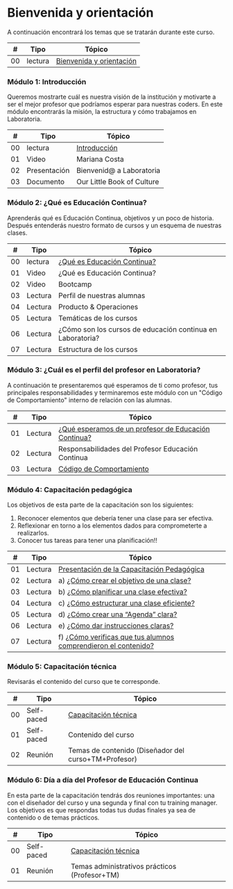 # Bienvenida y orientación

A continuación encontrará los temas que se tratarán durante este curso.

| # | Tipo | Tópico
| - | ----- | -----
| 00 | lectura | [Bienvenida y orientación](01-bienvenida/01-paso.md)

### Módulo 1: Introducción

Queremos mostrarte cuál es nuestra visión de la institución y motivarte a ser el mejor profesor que podríamos esperar para nuestras coders. En este módulo encontrarás la misión, la estructura y cómo trabajamos en Laboratoria.


| # | Tipo | Tópico
| - | ----- | -----
| 00 | lectura | [Introducción](02-introduccion/02-paso.md)
| 01 | Video   | Mariana Costa
| 02 | Presentación | Bienvenid@ a Laboratoria
| 03 | Documento | Our Little Book of Culture


### Módulo 2: ¿Qué es Educación Continua?

Aprenderás qué es Educación Continua, objetivos y un poco de historia. Después entenderás nuestro formato de cursos y un esquema de nuestras clases.

| # | Tipo | Tópico
| - | ----- | -----
| 00 | lectura | [¿Qué es Educación Continua?](03-perfilprofesor/01-ec.md)
| 01 | Video | ¿Qué es Educación Continua?
| 02 | Video | Bootcamp
| 03 | Lectura | Perfil de nuestras alumnas
| 04 | Lectura | Producto & Operaciones
| 05 | Lectura | Temáticas de los cursos
| 06 | Lectura | ¿Cómo son los cursos de educación continua en Laboratoria?
| 07 | Lectura | Estructura de los cursos


### Módulo 3: ¿Cuál es el perfil del profesor en Laboratoria?

A continuación te presentaremos qué esperamos de ti como profesor, tus principales responsabilidades  y terminaremos este módulo con un "Código de Comportamiento" interno de relación con las alumnas.

| # | Tipo | Tópico
| - | ----- | -----
| 01 | Lectura | [¿Qué esperamos de un profesor de Educación Continua?](03-perfilprofesor/02-perfilprofesor.md)
| 02 | Lectura | Responsabilidades del Profesor Educación Continua
| 03 | Lectura | [Código de Comportamiento](03-perfilprofesor/03.comportamiento.md)


### Módulo 4: Capacitación pedagógica

Los objetivos de esta parte de la capacitación son los siguientes:

1. Reconocer elementos que debería tener una clase para ser efectiva. 
2. Reflexionar en torno a los elementos dados para comprometerte a realizarlos. 
3. Conocer tus tareas para tener una planificación!!


| # | Tipo | Tópico
| - | ----- | -----
| 01 | Lectura | [Presentación de la Capacitación Pedagógica](04-pedagogico/01-presentacioncapa.md)
| 02 | Lectura | a) [¿Cómo crear el objetivo de una clase?](04-pedagogico/02-creacioncontenido.md)
| 03 | Lectura | b) [¿Cómo planificar una clase efectiva?](04-pedagogico/03-planificacionclases.md)
| 04 | Lectura | c) [¿Cómo estructurar una clase eficiente?](04-pedagogico/04-estructuraclase.md)
| 05 | Lectura | d) [¿Cómo crear una “Agenda” clara?](04-pedagogico/05-agenda.md)
| 06 | Lectura | e) [¿Cómo dar instrucciones claras?](04-pedagogico/05.1.instrucciones.md)
| 07 | Lectura | f) [¿Cómo verificas que tus alumnos comprendieron el contenido?](04-pedagogico/06-verificacion.md)


### Módulo 5: Capacitación técnica

Revisarás el contenido del curso que te corresponde.

| # | Tipo | Tópico
| - | ----- | -----
| 00 | Self-paced | [Capacitación técnica](05-tecnico/unica.md)
| 01 | Self-paced | Contenido del curso
| 02 | Reunión | Temas de contenido (Diseñador del curso+TM+Profesor)


### Módulo 6: Día a día del Profesor de Educación Continua

En esta parte de la capacitación tendrás dos reuniones importantes: una con el diseñador del curso y una segunda y final con tu training manager. Los objetivos es que respondas todas tus dudas finales ya sea de contenido o de temas prácticos.

| # | Tipo | Tópico
| - | ----- | -----
| 00 | Self-paced | [Capacitación técnica](06-reuniontm/listareunion.md)
| 01 | Reunión | Temas administrativos prácticos (Profesor+TM)


